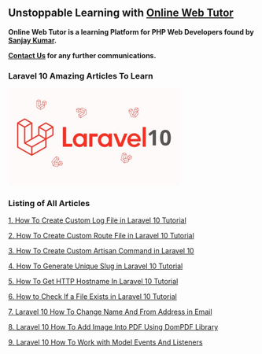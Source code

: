 ## Unstoppable Learning with [Online Web Tutor](https://onlinewebtutorblog.com/)

__Online Web Tutor is a learning Platform for PHP Web Developers found by [Sanjay Kumar](https://onlinewebtutorblog.com/about-us/).__

__[Contact Us](https://onlinewebtutorblog.com/contact-us/) for any further communications.__

### Laravel 10 Amazing Articles To Learn

![Laravel 10 - Online Web Tutor](./laravel-10.jpg)

### Listing of All Articles

[1. How To Create Custom Log File in Laravel 10 Tutorial](https://onlinewebtutorblog.com/how-to-create-custom-log-file-in-laravel-10-tutorial/)

[2. How To Create Custom Route File in Laravel 10 Tutorial](https://onlinewebtutorblog.com/how-to-create-custom-route-file-in-laravel-10-tutorial/)

[3. How To Create Custom Artisan Command in Laravel 10](https://onlinewebtutorblog.com/how-to-create-custom-artisan-command-in-laravel-10/)

[4. How To Generate Unique Slug in Laravel 10 Tutorial](https://onlinewebtutorblog.com/how-to-generate-unique-slug-in-laravel-10-tutorial/)

[5. How To Get HTTP Hostname In Laravel 10 Tutorial](https://onlinewebtutorblog.com/how-to-get-http-hostname-in-laravel-10-tutorial/)

[6. How to Check If a File Exists in Laravel 10 Tutorial](https://onlinewebtutorblog.com/how-to-check-if-a-file-exists-in-laravel-10-tutorial/)

[7. Laravel 10 How To Change Name And From Address in Email](https://onlinewebtutorblog.com/laravel-10-how-to-change-name-and-from-address-in-email/)

[8. Laravel 10 How To Add Image Into PDF Using DomPDF Library](https://onlinewebtutorblog.com/laravel-10-how-to-add-image-into-pdf-using-dompdf-library/)

[9. Laravel 10 How To Work with Model Events And Listeners](https://onlinewebtutorblog.com/laravel-10-how-to-work-with-model-events-and-listeners/)